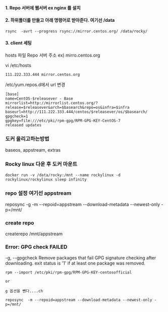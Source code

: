 

#### 1. Repo 서버에 웹서버 ex nginx 를 설치

#### 2. 하위폴더를 만들고 아래 명령어로 받아준다. 여기선 /data

```
rsync  -avrt --progress rsync://mirror.centos.org/ /data/rocky/
```

#### 3. client 세팅

hosts 파일 Repo 서버 주소 ex) mirro.centos.org

vi /etc/hosts
```
111.222.333.444 mirror.centos.org
```

/etc/yum.repos.d에서 url 변경

```
[base]
name=CentOS-$releasever - Base
mirrorlist=http://mirrorlist.centos.org/?release=$releasever&arch=$basearch&repo=os&infra=$infra
baseurl=http://111.222.333.444/centos/$releasever/os/$basearch/
gpgcheck=1
gpgkey=file:///etc/pki/rpm-gpg/RPM-GPG-KEY-CentOS-7
released updates 
```


### 도커 올리고하는방법

baseos, appstream, extras

### Rocky linux 다운 후 도커 마운트

```
docker run -v /data/rocky:/mnt --name rockylinux -d rockylinux/rockylinux sleep infinity
```

### repo 설정 여기선 appstream

reposync -g -m --repoid=appstream --download-metadata --newest-only -p=/mnt/

### create repo

createrepo /mnt/appstream

### Error: GPG check FAILED


-g, --gpgcheck
              Remove packages that fail GPG signature checking after
              downloading.  exit status is '1' if at least one package
              was removed.

```
rpm --import /etc/pki/rpm-gpg/RPM-GPG-KEY-centosofficial 

or

g 옵션을 뺀다....ch

reposync  -m --repoid=appstream --download-metadata --newest-only -p=/mnt/

```



